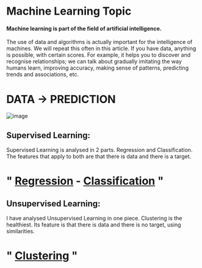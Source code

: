 # Machine Learning Topic 


#### Machine learning is part of the field of artificial intelligence.

The use of data and algorithms is actually important for the intelligence of machines. We will repeat this often in this article. If you have data, anything is possible, with certain scores. For example, it helps you to discover and recognise relationships; we can talk about gradually imitating the way humans learn, improving accuracy, making sense of patterns, predicting trends and associations, etc. 

# DATA -> PREDICTION

![image](https://github.com/hocuf/Regression-Topic/assets/92105996/4e637b7b-8784-49f3-9e67-fa6b2d726cd0)




## Supervised Learning:

Supervised Learning is analysed in 2 parts. Regression and Classification. The features that apply to both are that there is data and there is a target.
# " [Regression](Regression.md) - [Classification](Classification.md) " 

## Unsupervised Learning:
I have analysed Unsupervised Learning in one piece. Clustering is the healthiest. Its feature is that there is data and there is no target, using similarities.
# " [Clustering](Clustering.md) "
